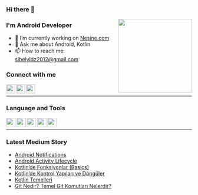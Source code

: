 ### Hi there 👋
<!-- 

	   *****          *       | *\  *       *      *    
      /              * *      |   \   *    *      * * 
     /              *   *     |   /    * *       *   *
    |              *     *    |**/      *       *     *
    |     ******  *********   |**\      *      *********
	 \        /  *         *  |   \     *     *         *
	  \      /  *           * |   /     *    *           *
        ****   *             *| */      *  *              *...



-->

<img src="https://media.giphy.com/media/u2pmTWUi0MXjyrMaVj/giphy.gif" align="right" with="320" height="200">

### I'm Android Developer

- 🔭 I’m currently working on [Nesine.com](https://www.nesine.com/)
- 💬 Ask me about Android, Kotlin
- 📫 How to reach me: sibelyldz2012@gmail.com

### Connect with me

[<img height="24" width="24" align= "left" src="https://cdn-icons-png.flaticon.com/512/174/174857.png"/>][linkedln]
[<img height="24" width="24" align= "left" src="https://raw.githubusercontent.com/rahuldkjain/github-profile-readme-generator/master/src/images/icons/Social/medium.svg"/>][medium]
[<img height="24" width="24" align= "left" src="https://upload.wikimedia.org/wikipedia/commons/thumb/4/4e/Mail_%28iOS%29.svg/1200px-Mail_%28iOS%29.svg.png"/>](mailto:sibelyldz2012@gmail.com)

<br/>
<hr>

### Language and Tools

[<img align="left" src="https://cdn-icons-png.flaticon.com/512/174/174836.png" width="25" height="25" />][android]
[<img align="left" src="https://upload.wikimedia.org/wikipedia/commons/thumb/7/74/Kotlin_Icon.png/600px-Kotlin_Icon.png" width="25" height="25" />][kotlin]
[<img align="left" src="https://git-scm.com/images/logos/logomark-orange@2x.png" width="25" height="25" />][git]
[<img align="left" src="https://upload.wikimedia.org/wikipedia/commons/thumb/e/e3/Android_Studio_Icon_%282014-2019%29.svg/1200px-Android_Studio_Icon_%282014-2019%29.svg.png" width="25" height="25" />][androidStudio]
[<img align="left" src="https://upload.wikimedia.org/wikipedia/commons/thumb/9/9c/IntelliJ_IDEA_Icon.svg/2048px-IntelliJ_IDEA_Icon.svg.png" width="25" height="25" />][intellij]

<br/>
<hr>

### Latest Medium Story

<!-- BLOG-POST-LIST:START -->
- [Android Notifications](https://medium.com/wellbees/android-notifications-4a58cb46a6d0)
- [Android Activity Lifecycle](https://medium.com/wellbees/android-activity-lifecycle-ec4a7a493ce3)
- [Kotlin’de Fonksiyonlar (Basics)](https://medium.com/@sibelyiildz/kotlinde-fonksiyonlar-basics-f80d1e30a40c)
- [Kotlin’de Kontrol Yapıları ve Döngüler](https://medium.com/@sibelyiildz/kotlinde-kontrol-yap%C4%B1lar%C4%B1-ve-d%C3%B6ng%C3%BCler-9845ec5851b9)
- [Kotlin Temelleri](https://medium.com/@sibelyiildz/kotlin-temelleri-dc792c87ceec)
- [Git Nedir? Temel Git Komutları Nelerdir?](https://medium.com/@sibelyiildz/git-nedir-temel-git-komutlar%C4%B1-nelerdir-54ce40725385)
<!-- BLOG-POST-LIST:END -->


[linkedln]:https://www.linkedin.com/in/sibelyiildz/
[medium]:https://medium.com/@sibelyiildz
[android]:https://developer.android.com/
[kotlin]:https://kotlinlang.org/
[git]:https://git-scm.com/
[androidStudio]:https://developer.android.com/studio
[intellij]:https://www.jetbrains.com/idea/
